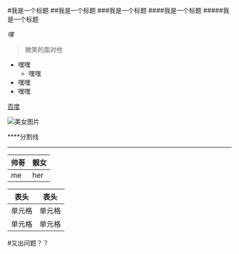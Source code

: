 #我是一个标题
##我是一个标题
###我是一个标题
####我是一个标题
#####我是一个标题

  *嘿*

>微笑的面对他 

- 嘿嘿
  - 嘿嘿
- 嘿嘿
- 嘿嘿

[百度](https://www.baidu.com)

![美女图片](https://timgsa.baidu.com/timg?image&quality=80&size=b9999_10000&sec=1593613002671&di=4905933adfdffbf7b791a6e96c747800&imgtype=0&src=http%3A%2F%2Fpic1.win4000.com%2Fwallpaper%2F4%2F545b409b8d4ac.jpg)

****分割线
****

|   帅哥     |    靓女    |  
|   ----     |    ---    |  
|   me       |    her    |  


|  表头   | 表头  |
|  ----  | ----  |
| 单元格  | 单元格 |
| 单元格  | 单元格 |

#又出问题？？